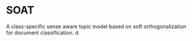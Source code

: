 # SOAT
A class-specific sense aware topic model based on soft orthogonalization for document classification.
d
